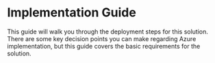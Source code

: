 # Implementation Guide
This guide will walk you through the deployment steps for this solution. There are some key decision points you can make regarding Azure implementation, but this guide covers the basic requirements for the solution.

